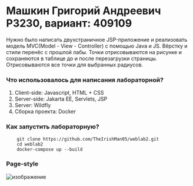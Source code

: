 # Машкин Григорий Андреевич P3230, вариант: 409109

Нужно было написать двухстраничное JSP-приложение и реализовать модель MVC(Model - View - Controller) c помощью Java и JS. Вёрстку и стили перенёс с прошлой лабы.
Точки отрисовываются на рисунке и сохраняются в таблице до и после перезагрузки страницы. Отрисовываются все точки для выбранных радиусов. 

### Что использовалось для написания лабораторной?

1. Client-side: Javascript, HTML + CSS
2. Server-side: Jakarta EE, Servlets, JSP
3. Server: Wildfly
4. Сборка проекта: Docker

### Как запустить лабораторную?

```
    git clone https://github.com/TheIrishMan05/weblab2.git
    cd weblab2
    docker-compose up --build
```

### Page-style
![изображение](https://github.com/user-attachments/assets/32574cf6-7a64-494e-b877-5a5f9de94b7c)


